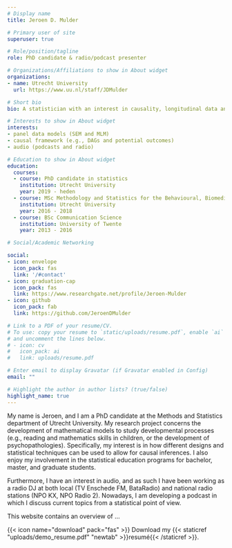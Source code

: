 ```yaml
---
# Display name
title: Jeroen D. Mulder

# Primary user of site
superuser: true

# Role/position/tagline
role: PhD candidate & radio/podcast presenter

# Organizations/Affiliations to show in About widget
organizations:
- name: Utrecht University
  url: https://www.uu.nl/staff/JDMulder

# Short bio
bio: A statistician with an interest in causality, longitudinal data analysis, and audio (radio/podcasts)

# Interests to show in About widget
interests:
- panel data models (SEM and MLM)
- causal framework (e.g., DAGs and potential outcomes)
- audio (podcasts and radio)

# Education to show in About widget
education:
  courses:
  - course: PhD candidate in statistics
    institution: Utrecht University
    year: 2019 - heden
  - course: MSc Methodology and Statistics for the Behavioural, Biomedical, and Social Sciences
    institution: Utrecht University
    year: 2016 - 2018
  - course: BSc Communication Science
    institution: University of Twente
    year: 2013 - 2016

# Social/Academic Networking

social:
- icon: envelope
  icon_pack: fas
  link: '/#contact'
- icon: graduation-cap  
  icon_pack: fas
  link: https://www.researchgate.net/profile/Jeroen-Mulder
- icon: github
  icon_pack: fab
  link: https://github.com/JeroenDMulder

# Link to a PDF of your resume/CV.
# To use: copy your resume to `static/uploads/resume.pdf`, enable `ai` icons in `params.toml`, 
# and uncomment the lines below.
# - icon: cv
#   icon_pack: ai
#   link: uploads/resume.pdf

# Enter email to display Gravatar (if Gravatar enabled in Config)
email: ""

# Highlight the author in author lists? (true/false)
highlight_name: true
---
```


My name is Jeroen, and I am a PhD candidate at the Methods and Statistics department of Utrecht University. My research project concerns the development of mathematical models to study developmental processes (e.g., reading and mathematics skills in children, or the development of psychopathologies). Specifically, my interest is in how different designs and statistical techniques can be used to allow for causal inferences. I also enjoy my involvement in the statistical education programs for bachelor, master, and graduate students. 

Furthermore, I have an interest in audio, and as such I have been working as a radio DJ at both local (TV Enschede FM, BataRadio) and national radio stations (NPO KX, NPO Radio 2). Nowadays, I am developing a podcast in which I discuss current topics from a statistical point of view. 

This website contains an overview of ...

{{< icon name="download" pack="fas" >}} Download my {{< staticref "uploads/demo_resume.pdf" "newtab" >}}resumé{{< /staticref >}}.
